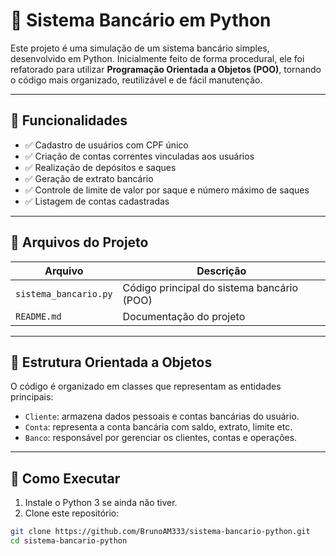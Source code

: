 # 🏦 Sistema Bancário em Python

Este projeto é uma simulação de um sistema bancário simples, desenvolvido em Python. Inicialmente feito de forma procedural, ele foi refatorado para utilizar **Programação Orientada a Objetos (POO)**, tornando o código mais organizado, reutilizável e de fácil manutenção.

---

## 📌 Funcionalidades

- ✅ Cadastro de usuários com CPF único
- ✅ Criação de contas correntes vinculadas aos usuários
- ✅ Realização de depósitos e saques
- ✅ Geração de extrato bancário
- ✅ Controle de limite de valor por saque e número máximo de saques
- ✅ Listagem de contas cadastradas

---

## 📁 Arquivos do Projeto

| Arquivo                  | Descrição                                 |
|--------------------------|-------------------------------------------|
| `sistema_bancario.py`    | Código principal do sistema bancário (POO) |
| `README.md`              | Documentação do projeto                   |

---

## 🧠 Estrutura Orientada a Objetos

O código é organizado em classes que representam as entidades principais:

- `Cliente`: armazena dados pessoais e contas bancárias do usuário.
- `Conta`: representa a conta bancária com saldo, extrato, limite etc.
- `Banco`: responsável por gerenciar os clientes, contas e operações.

---

## 🚀 Como Executar

1. Instale o Python 3 se ainda não tiver.
2. Clone este repositório:

```bash
git clone https://github.com/BrunoAM333/sistema-bancario-python.git
cd sistema-bancario-python
